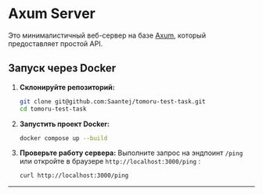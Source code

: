 
# Axum Server

Это минималистичный веб-сервер на базе [Axum](https://docs.rs/axum), который предоставляет простой API.

## Запуск через Docker

1. **Склонируйте репозиторий:**
   ```bash
   git clone git@github.com:Saantej/tomoru-test-task.git
   cd tomoru-test-task
   ```

2. **Запустить проект Docker:**
   ```bash
   docker compose up --build
   ```


4. **Проверьте работу сервера:**
   Выполните запрос на эндпоинт `/ping` или откройте в браузере `http://localhost:3000/ping` :
   ```bash
   curl http://localhost:3000/ping
   ```

---
